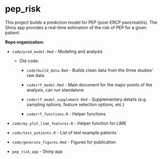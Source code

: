 # pep_risk

This project builds a prediction model for PEP (post-ERCP pancreatitis). The Shiny app provides a real-time estimation of the risk of PEP for a given patient.

**Repo organization:**

* `code/pred_model.Rmd` - Modeling and analysis
  
  * Old code:
    
    * `code/build_data.Rmd` - Builds clean data from the three studies' raw data
    
    * `code/rf_model.Rmd` - Main document for the major points of the analysis, can run standalone
    
    * `code/rf_model_supplement.Rmd` - Supplementary details (e.g. sampling options, feature selection options, etc.)
    
    * `code/rf_functions.R` - Helper functions

* `code/my_plot_lime_features.R` - Helper function for LIME

* `code/test_patients.R` - List of test example patients

* `code/generate_figures.Rmd` - Figures for publication

* `pep_risk_app` - Shiny app
